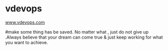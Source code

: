 # vdevops

www.vdevops.com

#make some thing has be saved.
No matter what , just do not give up .Always believe that your dream can come true & just keep working for what you want to achieve.
